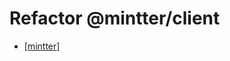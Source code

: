 # Refactor @mintter/client

- [[mintter]]

[//begin]: # "Autogenerated link references for markdown compatibility"
[mintter]: mintter "Mintter"
[//end]: # "Autogenerated link references"
